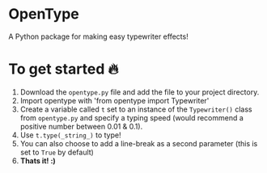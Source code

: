 # OpenType
A Python package for making easy typewriter effects!

#  To get started 🔥
1. Download the ```opentype.py``` file and add the file to your project directory.
2. Import opentype with 'from opentype import Typewriter'
3. Create a variable called ```t``` set to an instance of the ```Typewriter()``` class from ```opentype.py``` and specify a typing speed (would recommend a positive number between 0.01 & 0.1).
4. Use ```t.type(_string_)``` to type!
5. You can also choose to add a line-break as a second parameter (this is set to ```True``` by default)
6. **Thats it! :)**
